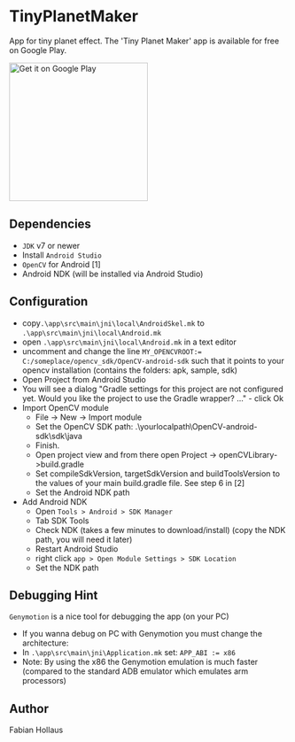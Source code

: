 # TinyPlanetMaker
App for tiny planet effect.
The 'Tiny Planet Maker' app is available for free on Google Play.

<a href='https://play.google.com/store/apps/details?id=org.hofapps.tinyplanet&pcampaignid=MKT-Other-global-all-co-prtnr-py-PartBadge-Mar2515-1'><img alt='Get it on Google Play' src='https://play.google.com/intl/en_us/badges/images/generic/en_badge_web_generic.png' width="250px"/></a>


## Dependencies
- `JDK` v7 or newer
- Install `Android Studio`
- `OpenCV` for Android [1]
- Android NDK (will be installed via Android Studio)

## Configuration
- copy`.\app\src\main\jni\local\AndroidSkel.mk` to `.\app\src\main\jni\local\Android.mk`
- open `.\app\src\main\jni\local\Android.mk` in a text editor
- uncomment and change the line `MY_OPENCVROOT:= C:/someplace/opencv_sdk/OpenCV-android-sdk` such that
it points to your opencv installation (contains the folders: apk, sample, sdk)
- Open Project from Android Studio
- You will see a dialog "Gradle settings for this project are not configured yet. Would you like the project to use the Gradle wrapper? ..." - click Ok
- Import OpenCV module
  - File -> New -> Import module
  - Set the OpenCV SDK path: .\yourlocalpath\OpenCV-android-sdk\sdk\java
  - Finish.
  - Open project view and from there open Project -> openCVLibrary->build.gradle
  - Set compileSdkVersion, targetSdkVersion and buildToolsVersion to the values of your main build.gradle file.
  See step 6 in [2]
  - Set the Android NDK path
- Add Android NDK
  - Open `Tools > Android > SDK Manager`
  - Tab SDK Tools
  - Check NDK (takes a few minutes to download/install) (copy the NDK path, you will need it later)
  - Restart Android Studio
  - right click `app > Open Module Settings > SDK Location`
  - Set the NDK path

## Debugging Hint
 `Genymotion` is a nice tool for debugging the app (on your PC)
 - If you wanna debug on PC with Genymotion you must change the architecture:
 - In `.\app\src\main\jni\Application.mk` set: `APP_ABI := x86`
 - Note: By using the x86 the Genymotion emulation is much faster (compared to the standard ADB emulator which emulates arm processors)

## Author
Fabian Hollaus
